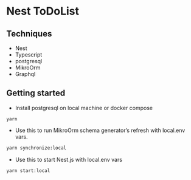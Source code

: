 # Nest ToDoList

## Techniques

- Nest
- Typescript
- postgresql
- MikroOrm
- Graphql

## Getting started
- Install postgresql on local machine or docker compose
```
yarn
```

- Use this to run MikroOrm schema generator’s refresh with local.env vars.
```bash
yarn synchronize:local
```

- Use this to start Nest.js with local.env vars
```
yarn start:local
```